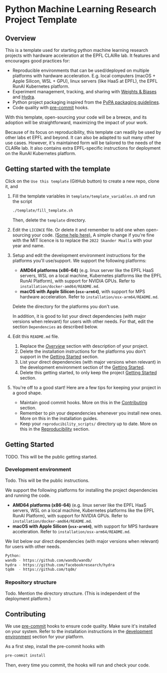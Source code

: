 # Python Machine Learning Research Project Template

## Overview

This is a template used for starting python machine learning research
projects with hardware acceleration at the EPFL CLAIRe lab.
It features and encourages good practices for:

- Reproducible environments that can be used/deployed on multiple platforms with hardware acceleration.
  E.g. local computers (macOS + Apple Silicon, WSL + GPU), linux servers (like HaaS at EPFL), the EPFL RunAI Kubernetes
  platform.
- Experiment management, tracking, and sharing with [Weights & Biases](https://wandb.ai/site)
  and [Hydra](https://hydra.cc/).
- Python project packaging inspired from
  the [PyPA packaging guidelines](https://packaging.python.org/en/latest/tutorials/packaging-projects/).
- Code quality with [pre-commit](https://pre-commit.com) hooks.

With this template, open-sourcing your code will be a breeze, and its adoption will be straightforward,
maximizing the impact of your work.

Because of its focus on reproducibility, this template can readily be used by other labs et EPFL and beyond.
It can also be adapted to suit many other use cases.
However, it's maintained form will be tailored to the needs of the CLAIRe lab.
It also contains extra EPFL-specific instructions for deployment on the RunAI Kubernetes platform.

## Getting started with the template

Click on the `Use this template` (GitHub button) to create a new repo, clone it, and

1. Fill the template variables in `template/template_variables.sh` and run the script
   ```bash
   ./template/fill_template.sh
   ```
   Then, delete the `template` directory.
2. Edit the `LICENCE`
   file.
   Or delete it and remember to add one when open-sourcing your
   code. [(Some help here).](https://docs.github.com/en/repositories/managing-your-repositorys-settings-and-features/customizing-your-repository/licensing-a-repository)
   A simple change if you're fine with the MIT licence is to replace the `2022 Skander Moalla` with your year and name.
3. Setup and edit the development environment instructions for the platforms you'll use/support.
   We support the following platforms:
   - **AMD64 platforms (x86-64)** (e.g. linux server like the EPFL HaaS servers, WSL on a local machine, Kubernetes
      platforms like the EPFL RunAI Platform), with support for NVIDIA GPUs.
      Refer to `installation/docker-amd64/README.md`.
   - **macOS with Apple Silicon (`osx-arm64`)**, with support for MPS hardware acceleration.
     Refer to `installation/osx-arm64/README.md`.

   Delete the directory for the platforms you don't use.

   In addition, it is good to list your direct dependencies (with major versions when relevant) for users with other
   needs.
   For that, edit the section `Dependencies` as described below.
4. Edit this `README.md` file.
    1. Replace the [_Overview_](#overview) section with description of your project.
    2. Delete the installation instructions for the platforms you don't support in the [Getting Started](#getting-started) section.
    3. List your direct dependencies (with major versions when relevant) in the development environment section of the [Getting Started](#getting-started).
    4. Delete this getting started, to only keep the project [Getting Started](#getting-started)
       section.
5. You're off to a good start! Here are a few tips for keeping your project in a good shape.
    - Maintain good commit hooks. More on this in the [Contributing](#contributing) section.
    - Remember to pin your dependencies whenever you install new ones.
      More on this in the installation guides.
    - Keep your `reproducibility_scripts/` directory up to date.
      More on this in the [Reproducibility](#reproducibility) section.

## Getting Started

TODO. This will be the public getting started.

### Development environment

Todo. This will be the public instructions.

We support the following platforms for installing the project dependencies and running the code.

* **AMD64 platforms (x86-64)** (e.g. linux server like the EPFL HaaS servers, WSL on a local machine, Kubernetes
      platforms like the EPFL RunAI Platform), with support for NVIDIA GPUs.
      Refer to `installation/docker-amd64/README.md`.
* **macOS with Apple Silicon (`osx-arm64`)**, with support for MPS hardware acceleration.
   Refer to `installation/osx-arm64/README.md`.

We list below our direct dependencies (with major versions when relevant) for users with other needs.

```bash
Python:
wandb - https://github.com/wandb/wandb/
hydra - https://github.com/facebookresearch/hydra
tqdm  - https://github.com/tqdm/
```

### Repository structure

Todo.
Mention the directory structure. (This is independent of the deployment platform.)

## Contributing

We use [pre-commit](https://pre-commit.com) hooks to ensure code quality.
Make sure it's installed on your system.
Refer to the installation instructions in the [development environment](#development-environment) section for your
platform.

As a first step, install the pre-commit hooks with

```bash
pre-commit install
```

Then, every time you commit, the hooks will run and check your code.